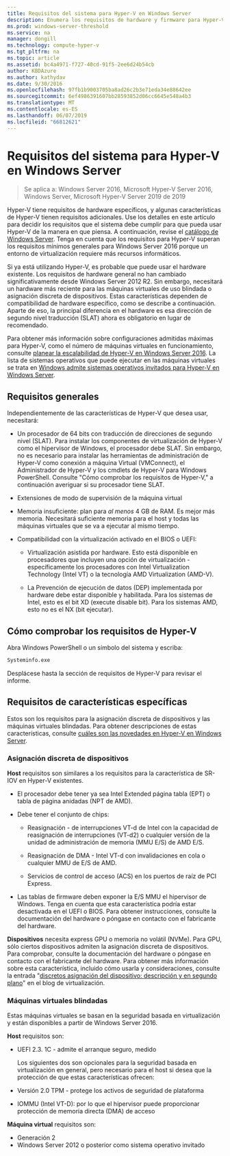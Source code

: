 ```yaml
---
title: Requisitos del sistema para Hyper-V en Windows Server
description: Enumera los requisitos de hardware y firmware para Hyper-V en Windows Server
ms.prod: windows-server-threshold
ms.service: na
manager: dongill
ms.technology: compute-hyper-v
ms.tgt_pltfrm: na
ms.topic: article
ms.assetid: bc4a4971-f727-40cd-91f5-2ee6d24b54cb
author: KBDAzure
ms.author: kathydav
ms.date: 9/30/2016
ms.openlocfilehash: 97fb1b9003705ba8ad26c2b3e71eda34e88642ee
ms.sourcegitcommit: 6ef4986391607bb28593852d06cc6645e548a4b3
ms.translationtype: MT
ms.contentlocale: es-ES
ms.lasthandoff: 06/07/2019
ms.locfileid: "66812621"
---
```

# <a name="system-requirements-for-hyper-v-on-windows-server"></a>Requisitos del sistema para Hyper-V en Windows Server

>Se aplica a: Windows Server 2016, Microsoft Hyper-V Server 2016, Windows Server, Microsoft Hyper-V Server 2019 de 2019

Hyper-V tiene requisitos de hardware específicos, y algunas características de Hyper-V tienen requisitos adicionales. Use los detalles en este artículo para decidir los requisitos que el sistema debe cumplir para que pueda usar Hyper-V de la manera en que piensa. A continuación, revise el [catálogo de Windows Server](https://www.windowsservercatalog.com/). Tenga en cuenta que los requisitos para Hyper-V superan los requisitos mínimos generales para Windows Server 2016 porque un entorno de virtualización requiere más recursos informáticos.

Si ya está utilizando Hyper-V, es probable que puede usar el hardware existente. Los requisitos de hardware general no han cambiado significativamente desde Windows Server 2012 R2.  Sin embargo, necesitará un hardware más reciente para las máquinas virtuales de uso blindada o asignación discreta de dispositivos. Estas características dependen de compatibilidad de hardware específico, como se describe a continuación. Aparte de eso, la principal diferencia en el hardware es esa dirección de segundo nivel traducción (SLAT) ahora es obligatorio en lugar de recomendado.

Para obtener más información sobre configuraciones admitidas máximas para Hyper-V, como el número de máquinas virtuales en funcionamiento, consulte [planear la escalabilidad de Hyper-V en Windows Server 2016](plan/Plan-for-Hyper-V-scalability-in-Windows-Server-2016.md). La lista de sistemas operativos que puede ejecutar en las máquinas virtuales se trata en [Windows admite sistemas operativos invitados para Hyper-V en Windows Server](Supported-Windows-guest-operating-systems-for-Hyper-V-on-Windows.md).

## <a name="general-requirements"></a>Requisitos generales

Independientemente de las características de Hyper-V que desea usar, necesitará:

- Un procesador de 64 bits con traducción de direcciones de segundo nivel (SLAT). Para instalar los componentes de virtualización de Hyper-V como el hipervisor de Windows, el procesador debe SLAT. Sin embargo, no es necesario para instalar las herramientas de administración de Hyper-V como conexión a máquina Virtual (VMConnect), el Administrador de Hyper-V y los cmdlets de Hyper-V para Windows PowerShell. Consulte "Cómo comprobar los requisitos de Hyper-V," a continuación averiguar si su procesador tiene SLAT.

- Extensiones de modo de supervisión de la máquina virtual

- Memoria insuficiente: plan para *al menos* 4 GB de RAM. Es mejor más memoria. Necesitará suficiente memoria para el host y todas las máquinas virtuales que se va a ejecutar al mismo tiempo.

- Compatibilidad con la virtualización activado en el BIOS o UEFI:

  - Virtualización asistida por hardware. Esto está disponible en procesadores que incluyen una opción de virtualización - específicamente los procesadores con Intel Virtualization Technology (Intel VT) o la tecnología AMD Virtualization (AMD-V).

  - La Prevención de ejecución de datos (DEP) implementada por hardware debe estar disponible y habilitada. Para los sistemas de Intel, esto es el bit XD (execute disable bit). Para los sistemas AMD, esto no es el NX (bit ejecutar).

## <a name="how-to-check-for-hyper-v-requirements"></a>Cómo comprobar los requisitos de Hyper-V

Abra Windows PowerShell o un símbolo del sistema y escriba:

```cmd
Systeminfo.exe
```

Desplácese hasta la sección de requisitos de Hyper-V para revisar el informe.

## <a name="requirements-for-specific-features"></a>Requisitos de características específicas

Estos son los requisitos para la asignación discreta de dispositivos y las máquinas virtuales blindadas. Para obtener descripciones de estas características, consulte [cuáles son las novedades en Hyper-V en Windows Server](What-s-new-in-Hyper-V-on-Windows.md).

### <a name="discrete-device-assignment"></a>Asignación discreta de dispositivos

**Host** requisitos son similares a los requisitos para la característica de SR-IOV en Hyper-V existentes.

- El procesador debe tener ya sea Intel Extended página tabla (EPT) o tabla de página anidadas (NPT de AMD).

- Debe tener el conjunto de chips:

  - Reasignación - de interrupciones VT-d de Intel con la capacidad de reasignación de interrupciones (VT-d2) o cualquier versión de la unidad de administración de memoria (MMU E/S) de AMD E/S.

  - Reasignación de DMA - Intel VT-d con invalidaciones en cola o cualquier MMU de E/S de AMD.

  - Servicios de control de acceso (ACS) en los puertos de raíz de PCI Express.

- Las tablas de firmware deben exponer la E/S MMU el hipervisor de Windows. Tenga en cuenta que esta característica podría estar desactivada en el UEFI o BIOS. Para obtener instrucciones, consulte la documentación del hardware o póngase en contacto con el fabricante del hardware.

**Dispositivos** necesita express GPU o memoria no volátil (NVMe). Para GPU, sólo ciertos dispositivos admiten la asignación discreta de dispositivos. Para comprobar, consulte la documentación del hardware o póngase en contacto con el fabricante del hardware. Para obtener más información sobre esta característica, incluido cómo usarla y consideraciones, consulte la entrada "[discretos asignación del dispositivo: descripción y en segundo plano](https://blogs.technet.com/b/virtualization/archive/2015/11/19/discrete-device-assignment.aspx)" en el blog de virtualización.

### <a name="shielded-virtual-machines"></a>Máquinas virtuales blindadas

Estas máquinas virtuales se basan en la seguridad basada en virtualización y están disponibles a partir de Windows Server 2016.

**Host** requisitos son:

- UEFI 2.3. 1C - admite el arranque seguro, medido

  Los siguientes dos son opcionales para la seguridad basada en virtualización en general, pero necesario para el host si desea que la protección de que estas características ofrecen:

- Versión 2.0 TPM - protege los activos de seguridad de plataforma
- IOMMU (Intel VT-D): por lo que el hipervisor puede proporcionar protección de memoria directa (DMA) de acceso

**Máquina virtual** requisitos son:

- Generación 2
- Windows Server 2012 o posterior como sistema operativo invitado

